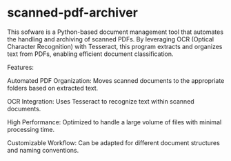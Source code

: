 # scanned-pdf-archiver
This sofware is a Python-based document management tool that automates the handling and archiving of scanned PDFs. By leveraging OCR (Optical Character Recognition) with Tesseract, this program extracts and organizes text from PDFs, enabling efficient document classification.

Features:

Automated PDF Organization: Moves scanned documents to the appropriate folders based on extracted text.

OCR Integration: Uses Tesseract to recognize text within scanned documents.

High Performance: Optimized to handle a large volume of files with minimal processing time.

Customizable Workflow: Can be adapted for different document structures and naming conventions.
